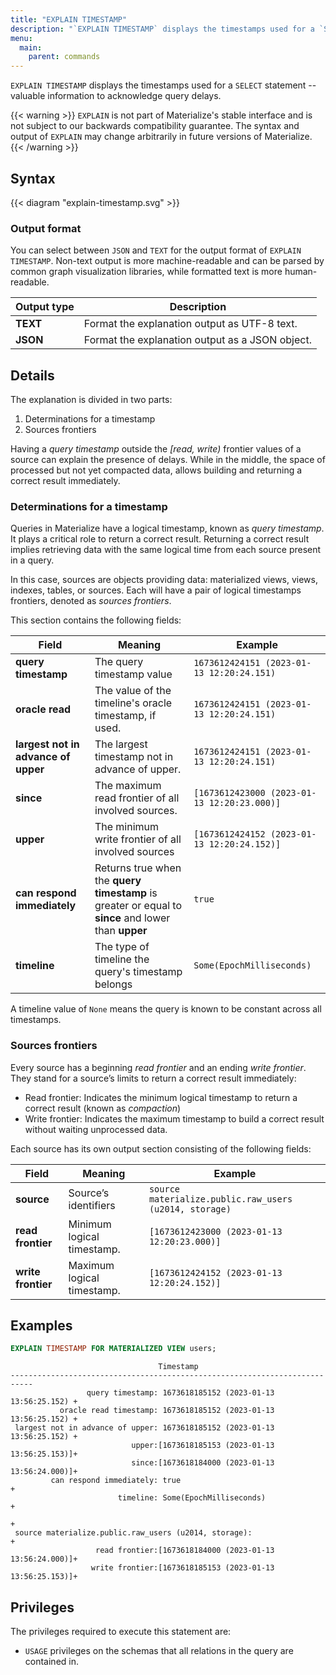 ```yaml
---
title: "EXPLAIN TIMESTAMP"
description: "`EXPLAIN TIMESTAMP` displays the timestamps used for a `SELECT` statement."
menu:
  main:
    parent: commands
---
```


`EXPLAIN TIMESTAMP` displays the timestamps used for a `SELECT` statement -- valuable information to acknowledge query delays.

{{< warning >}}
`EXPLAIN` is not part of Materialize's stable interface and is not subject to
our backwards compatibility guarantee. The syntax and output of `EXPLAIN` may
change arbitrarily in future versions of Materialize.
{{< /warning >}}

## Syntax

{{< diagram "explain-timestamp.svg" >}}

### Output format

You can select between `JSON` and `TEXT` for the output format of `EXPLAIN TIMESTAMP`. Non-text
output is more machine-readable and can be parsed by common graph visualization libraries,
while formatted text is more human-readable.

Output type | Description
------|-----
**TEXT** | Format the explanation output as UTF-8 text.
**JSON** | Format the explanation output as a JSON object.

## Details

The explanation is divided in two parts:

1. Determinations for a timestamp
2. Sources frontiers

Having a _query timestamp_ outside the _[read, write)_ frontier values of a source can explain the presence of delays. While in the middle, the space of processed but not yet compacted data, allows building and returning a correct result immediately.

### Determinations for a timestamp

Queries in Materialize have a logical timestamp, known as _query timestamp_. It plays a critical role to return a correct result. Returning a correct result implies retrieving data with the same logical time from each source present in a query.

In this case, sources are objects providing data: materialized views, views, indexes, tables, or sources. Each will have a pair of logical timestamps frontiers, denoted as _sources frontiers_.

This section contains the following fields:

Field | Meaning | Example
---------|---------|---------
**query timestamp** | The query timestamp value |`1673612424151 (2023-01-13 12:20:24.151)`
**oracle read** | The value of the timeline's oracle timestamp, if used. | `1673612424151 (2023-01-13 12:20:24.151)`
**largest not in advance of upper** | The largest timestamp not in advance of upper. | `1673612424151 (2023-01-13 12:20:24.151)`
**since** | The maximum read frontier of all involved sources. | `[1673612423000 (2023-01-13 12:20:23.000)]`
**upper** | The minimum write frontier of all involved sources | `[1673612424152 (2023-01-13 12:20:24.152)]`
**can respond immediately** | Returns true when the **query timestamp** is greater or equal to **since** and lower than **upper** | `true`
**timeline** | The type of timeline the query's timestamp belongs | `Some(EpochMilliseconds)`

A timeline value of `None` means the query is known to be constant across all timestamps.

### Sources frontiers

Every source has a beginning _read frontier_ and an ending _write frontier_.
They stand for a source’s limits to return a correct result immediately:

* Read frontier: Indicates the minimum logical timestamp to return a correct result (known as _compaction_)
* Write frontier: Indicates the maximum timestamp to build a correct result without waiting unprocessed data.

Each source has its own output section consisting of the following fields:

Field | Meaning | Example
---------|---------|---------
**source** | Source’s identifiers | `source materialize.public.raw_users (u2014, storage)`
**read frontier** | Minimum logical timestamp. |`[1673612423000 (2023-01-13 12:20:23.000)]`
**write frontier** | Maximum logical timestamp. | `[1673612424152 (2023-01-13 12:20:24.152)]`


## Examples

```sql
EXPLAIN TIMESTAMP FOR MATERIALIZED VIEW users;
```
```
                                 Timestamp
---------------------------------------------------------------------------
                 query timestamp: 1673618185152 (2023-01-13 13:56:25.152) +
           oracle read timestamp: 1673618185152 (2023-01-13 13:56:25.152) +
 largest not in advance of upper: 1673618185152 (2023-01-13 13:56:25.152) +
                           upper:[1673618185153 (2023-01-13 13:56:25.153)]+
                           since:[1673618184000 (2023-01-13 13:56:24.000)]+
         can respond immediately: true                                    +
                        timeline: Some(EpochMilliseconds)                 +
                                                                          +
 source materialize.public.raw_users (u2014, storage):                    +
                   read frontier:[1673618184000 (2023-01-13 13:56:24.000)]+
                  write frontier:[1673618185153 (2023-01-13 13:56:25.153)]+
```

<!-- We think of `since` as the "read frontier": times not later than or equal to
`since` cannot be correctly read. We think of `upper` as the "write frontier":
times later than or equal to `upper` may still be written to the TVC. -->
<!-- Who is the oracle? -->
<!--
We maintain a timestamp oracle that returns strictly increasing timestamps
Mentions that this is inspired/similar to Percolator.

Timestamp oracle is periodically bumped up to the current system clock
We never revert oracle if system clock goes backwards.

https://tikv.org/deep-dive/distributed-transaction/timestamp-oracle/
-->
<!-- Materialize's objects request timestamp to the oracle, a timestamp provider. The oracle's timestamp bumps up periodically to match the current system clock, and never goes backwards.

It relies on an oracle, a timestamp provider, to handle them correctly.

The oracle it is a timestamp provider. It bumps up periodically internal value to the current system clock, never going backwards.

Issuing a select statement in Materialize
When a select statement runs, Materialize will pick a timestamp between all the sources:

`max(max(read_frontiers), min(write_frontiers) - 1)` -->

<!-- /// Information used when determining the timestamp for a query.
#[derive(Serialize, Deserialize)]
pub struct TimestampDetermination<T> {
    /// The chosen timestamp context from `determine_timestamp`.
    pub timestamp_context: TimestampContext<T>,
    /// The largest timestamp not in advance of upper.
    pub largest_not_in_advance_of_upper: T,
}


*Query timestamp: The timestamp in a timeline at which the query makes the read
oracle read: The value of the timeline's oracle timestamp, if used.
largest not in advance of upper: The largest timestamp not in advance of upper.
upper: The write frontier of all involved sources.
since: The read frontier of all involved sources.
can respond immediately: True when the write frontier is greater than the query timestamp.
timeline: The type of timeline the query's timestamp belongs:
      /// EpochMilliseconds means the timestamp is the number of milliseconds since
      /// the Unix epoch.
      EpochMilliseconds,
      /// External means the timestamp comes from an external data source and we
      /// don't know what the number means. The attached String is the source's name,
      /// which will result in different sources being incomparable.
      External(String),
      /// User means the user has manually specified a timeline. The attached
      /// String is specified by the user, allowing them to decide sources that are
      /// joinable.
      User(String),

Each source contains two frontiers:
  Read: At which time
  Write:

                 query timestamp: 1673612424151 (2023-01-13 12:20:24.151) +
           oracle read timestamp: 1673612424151 (2023-01-13 12:20:24.151) +
 largest not in advance of upper: 1673612424151 (2023-01-13 12:20:24.151) +
                           upper:[1673612424152 (2023-01-13 12:20:24.152)]+
                           since:[1673612423000 (2023-01-13 12:20:23.000)]+


                                 Timestamp
---------------------------------------------------------------------------
                 query timestamp: 1673612424151 (2023-01-13 12:20:24.151) +
           oracle read timestamp: 1673612424151 (2023-01-13 12:20:24.151) +
 largest not in advance of upper: 1673612424151 (2023-01-13 12:20:24.151) +
                           upper:[1673612424152 (2023-01-13 12:20:24.152)]+
                           since:[1673612423000 (2023-01-13 12:20:23.000)]+
         can respond immediately: true                                    +
                        timeline: Some(EpochMilliseconds)                 +
                                                                          +
 source materialize.public.a (u2014, storage):                            +
                   read frontier:[1673612423000 (2023-01-13 12:20:23.000)]+
                  write frontier:[1673612424152 (2023-01-13 12:20:24.152)]+ -->

## Privileges

The privileges required to execute this statement are:

- `USAGE` privileges on the schemas that all relations in the query are contained in.
